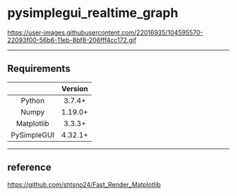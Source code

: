 # pysimplegui_realtime_graph

https://user-images.githubusercontent.com/22016935/104595570-22093f00-56b6-11eb-8bf8-206fff4cc172.gif

***

## Requirements

| | Version |  
|:---:|:---:|
|Python|3.7.4+|
|Numpy|1.19.0+|
|Matplotlib|3.3.3+|
|PySimpleGUI|4.32.1+|

***

## reference
https://github.com/shtsno24/Fast_Render_Matplotlib
